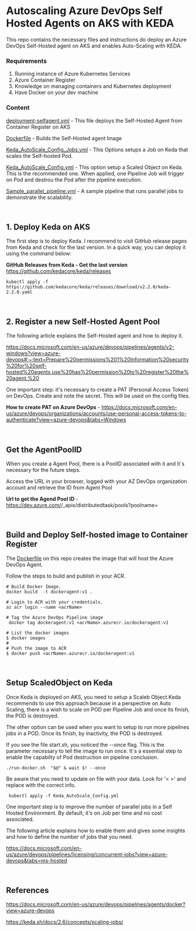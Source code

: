# Autoscaling Azure DevOps Self Hosted Agents on AKS with KEDA

This repo contains the necessary files and instructions do deploy an Azure DevOps Self-Hosted agent on AKS and enables Auto-Scaling with KEDA.

### Requirements

1. Running instance of Azure Kubernetes Services
2. Azure Container Register
3. Knowledge on managing containers and Kubernetes deployment
4. Have Docker on your dev machine



### Content

[deployment-selfagent.yml](deployment-selfagent.yml) - This file deploys the Self-Hosted Agent from Container Register on AKS 

[Dockerfile](Dockerfile) - Builds the Self-Hosted agent Image

[Keda_AutoScale_Config_Jobs.yml](Keda_AutoScale_Config_Jobs.yml) - This Options setups a Job on Keda that scales the Self-hosted Pod.

[Keda_AutoScale_Config.yml](Keda_AutoScale_Config.yml) - This option setup a Scaled Object on Keda. This is the recommended one. When applied, one Pipeline Job will trigger on Pod and destrou the Pod after the pipeline execution.

[Sample_parallel_pipeline.yml](Sample_parallel_pipeline.yml) - A sample pipeline that runs parallel jobs to demonstrate the scalability.


&nbsp;
## 1. Deploy Keda on AKS

The first step is to deploy Keda. I recommend to visit GitHub release pages from Keda and check for the last version. In a quick way, you can deploy it using the command below:


**GitHub Releases from Keda - Get the last version**
https://github.com/kedacore/keda/releases

```
kubectl apply -f https://github.com/kedacore/keda/releases/download/v2.2.0/keda-2.2.0.yaml
```
&nbsp;
## 2. Register a new Self-Hosted Agent Pool

The following article explains the Self-Hosted agent and how to deploy it. 

https://docs.microsoft.com/en-us/azure/devops/pipelines/agents/v2-windows?view=azure-devops#:~:text=Prepare%20permissions%201%20Information%20security%20for%20self-hosted%20agents,use%20has%20permission%20to%20register%20the%20agent.%20

One important step: it's necessary to create a PAT (Personal Access Token) on DevOps. Create and note the secret. This will be used on the config files.

**How to create PAT  on Azure DevOps** - https://docs.microsoft.com/en-us/azure/devops/organizations/accounts/use-personal-access-tokens-to-authenticate?view=azure-devops&tabs=Windows

&nbsp;

## Get the AgentPoolID

When you create a Agent Pool, there is a PoolID associated with it and it´s necessary for the future steps. 

Access the URL in your browser, logged with your AZ DevOps organization account and retrieve the ID from Agent Pool


**Url to get the Agend Pool ID** - 
https://dev.azure.com/<your org>/_apis/distributedtask/pools?poolname=<your agent name>

&nbsp;

## Build and Deploy Self-hosted image to Container Register

The [Dockerfile](Dockerfile)  on this repo creates the image that will host the Azure DevOps Agent. 

Follow the steps to build and publish in your ACR.

```
# Build Docker Image.
docker build  -t dockeragent:v1 .

# Login to ACR with your credentials.
az acr login --name <acrName>

# Tag the Azure DevOps Pipeline image 
 docker tag dockeragent:v1 <acrName>.azurecr.io/dockeragent:v1

# List the docker images
$ docker images
#
# Push the image to ACR
$ docker push <acrName>.azurecr.io/dockeragent:v1
```

&nbsp;

## Setup ScaledObject on Keda

Once Keda is deployed on AKS, you need to setup a Scaleb Object.Keda recommends to use this approach because in a perspective on Auto Scaling, there is a wish to scale on POD per Pipeline Job and once its finish, the POD is destroyed.

The other option can be used when you want to setup to run more pipelines jobs in a POD. Once its finish, by inactivity, the POD is destroyed.

If you see the file start.sh, you noticed the --once flag. This is the parameter necessary to tell the image to run once. It´s a essential step to enable the capabilty of Pod destruction on pipeline conclusion.

``` 
./run-docker.sh  "$@" & wait $! --once
```

Be aware that you need to update on file with your data. Look for '< >' and replace with the correct info.

```
 kubectl apply -f Keda_AutoScale_Config.yml
```

One important step is to improve the number of parallel jobs in a Self Hosted Environment. By default, it's on Job per time and no cost associated.

The following article explains how to enable them and gives some insights and how to define the number of jobs that you need.


https://docs.microsoft.com/en-us/azure/devops/pipelines/licensing/concurrent-jobs?view=azure-devops&tabs=ms-hosted




&nbsp;&nbsp;

## References
https://docs.microsoft.com/en-us/azure/devops/pipelines/agents/docker?view=azure-devops

https://keda.sh/docs/2.6/concepts/scaling-jobs/

